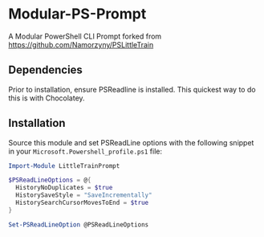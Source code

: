 # Modular-PS-Prompt

A Modular PowerShell CLI Prompt forked from https://github.com/Namorzyny/PSLittleTrain

## Dependencies

Prior to installation, ensure PSReadline is installed. This quickest way to do this is with Chocolatey.

## Installation

Source this module and set PSReadLine options with the following snippet in your `Microsoft.Powershell_profile.ps1` file:

```powershell
Import-Module LittleTrainPrompt

$PSReadLineOptions = @{
  HistoryNoDuplicates = $true
  HistorySaveStyle = "SaveIncrementally"
  HistorySearchCursorMovesToEnd = $true
}

Set-PSReadLineOption @PSReadLineOptions
```
